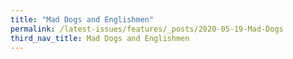 ```yaml
---
title: "Mad Dogs and Englishmen"
permalink: /latest-issues/features/_posts/2020-05-19-Mad-Dogs
third_nav_title: Mad Dogs and Englishmen
---
```


<style>
table { 
	background-color: #e1deea;
	}
.infobox { 
  padding: 20px;
  margin: 20px;
  background: #e1deea
}
</style>